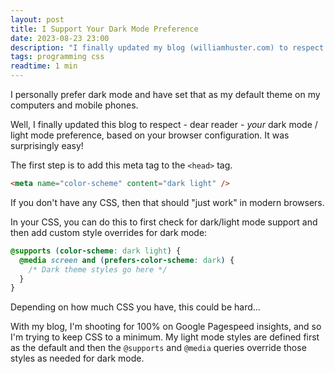 ```yaml
---
layout: post
title: I Support Your Dark Mode Preference
date: 2023-08-23 23:00
description: "I finally updated my blog (williamhuster.com) to respect the dark mode / light mode preferences of the user's browser. It was surprisingly easy!"
tags: programming css
readtime: 1 min
---
```


I personally prefer dark mode and have set that as my default theme on my computers and mobile phones.

Well, I finally updated this blog to respect - dear reader - _your_ dark mode / light mode preference, based on your browser configuration. It was surprisingly easy!

The first step is to add this meta tag to the `<head>` tag.

```html
<meta name="color-scheme" content="dark light" />
```

If you don't have any CSS, then that should "just work" in modern browsers.

In your CSS, you can do this to first check for dark/light mode support and then add custom style overrides for dark mode:

```css
@supports (color-scheme: dark light) {
  @media screen and (prefers-color-scheme: dark) {
    /* Dark theme styles go here */
  }
}
```

Depending on how much CSS you have, this could be hard...

With my blog, I'm shooting for 100% on Google Pagespeed insights, and so I'm trying to keep CSS to a minimum. My light mode styles are defined first as the default and then the `@supports` and `@media` queries override those styles as needed for dark mode.
